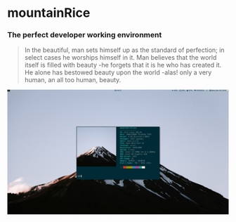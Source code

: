 # mountainRice
### The perfect developer working environment

>In the beautiful, man sets himself up as the standard of perfection; in select cases he worships himself in it. 
>Man believes that the world itself is filled with beauty -he forgets that it is he who has created it. 
>He alone has bestowed beauty upon the world -alas! only a very human, an all too human, beauty.



![Image](screenshot.png "mountainRice")
